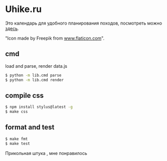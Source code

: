 # Uhike.ru

Это календарь для удобного планирования походов, 
посмотреть можно [здесь](https://uhike.ru).

"Icon made by Freepik from www.flaticon.com".

## cmd 

load and parse, render data.js 

```bash
$ python -m lib.cmd parse
$ python -m lib.cmd render
```

## compile css 

```bash
$ npm install stylus@latest -g
$ make css
```

## format and test

```bash
$ make fmt
$ make test
```
Прикольная штука , мне понравилось
